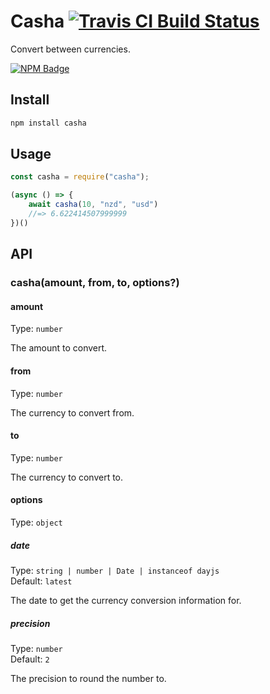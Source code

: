 # Casha [![Travis CI Build Status](https://img.shields.io/travis/com/Richienb/casha/master.svg?style=for-the-badge)](https://travis-ci.com/Richienb/casha)

Convert between currencies.

[![NPM Badge](https://nodei.co/npm/casha.png)](https://npmjs.com/package/casha)

## Install

```sh
npm install casha
```

## Usage

```js
const casha = require("casha");

(async () => {
    await casha(10, "nzd", "usd")
    //=> 6.622414507999999
})()
```

## API

### casha(amount, from, to, options?)

#### amount

Type: `number`

The amount to convert.

#### from

Type: `number`

The currency to convert from.

#### to

Type: `number`

The currency to convert to.

#### options

Type: `object`

##### date

Type: `string | number | Date | instanceof dayjs`\
Default: `latest`

The date to get the currency conversion information for.

##### precision

Type: `number`\
Default: `2`

The precision to round the number to.
